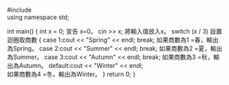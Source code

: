 #include<iostream>  
using namespace std;

int main()
{
    int x = 0;
宣告 x=0。
    cin >> x;
將輸入值放入x。
    switch (x / 3) 
設置迴圈取商數 
    {
    case 1:cout << "Spring" << endl; break;
如果商數為1 =春，輸出為Spring。
    case 2:cout << "Summer" << endl; break;
如果商數為2 =夏，輸出為Summer。
    case 3:cout << "Autumn" << endl; break;
如果商數為3 =秋，輸出為Autumn。
    default:cout << "Winter" << endl;  
如果商數為4 =冬，輸出為Winter。
    }
    return 0;
}
